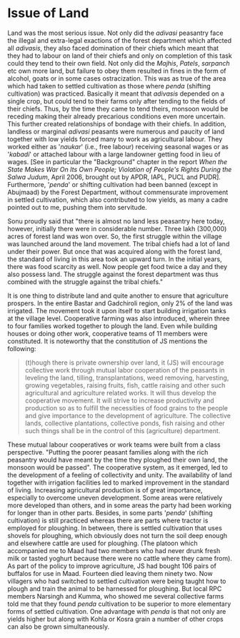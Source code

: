 # Issue of Land

Land was the most serious issue. Not only
did the _adivasi_ peasantry face the illegal and
extra-legal exactions of the forest
department which affected all _adivasis_, they
also faced domination of their chiefs which
meant that they had to labour on land of
their chiefs and only on completion of this
task could they tend to their own field. Not
only did the _Majhis_, _Patels_, _sarpanch_ etc
own more land, but failure to obey them
resulted in fines in the form of alcohol, goats
or in some cases ostracization. This was as
true of the area which had taken to settled
cultivation as those where _penda_ (shifting
cultivation) was practiced. Basically it meant
that _adivasis_ depended on a single crop, but
could tend to their farms only after tending to
the fields of their chiefs. Thus, by the time
they came to tend theirs, monsoon would be
receding making their already precarious
conditions even more uncertain. This further
created relationships of bondage with their
chiefs. In addition, landless or marginal
_adivasi_ peasants were numerous and
paucity of land together with low yields
forced many to work as agricultural labour.
They worked either as '_naukar_' (i.e., free
labour) receiving seasonal wages or as
'_kabadi_' or attached labour with a large
landowner getting food in lieu of wages.
\[See in particular the "Background" chapter
in the report _When the State Makes War On
Its Own People; Violation of People's Rights
During the Salwa Judum_, April 2006,
brought out by APDR, IAPL, PUCL and
PUDR\]. Furthermore, '_penda_' or shifting
cultivation had been banned (except in
Abujmaad) by the Forest Department,
without commensurate improvement in
settled cultivation, which also contributed to
low yields, as many a cadre pointed out to
me, pushing them into servitude.

Sonu proudly said that "there is almost no
land less peasantry here today, however,
initially there were in considerable number.
Three lakh (300,000) acres of forest land
was won over. So, the first struggle within
the village was launched around the land
movement. The tribal chiefs had a lot of land
under their power. But once that was
acquired along with the forest land, the
standard of living in this area took an
upward turn. In the initial years, there was
food scarcity as well. Now people get food
twice a day and they also possess land. The
struggle against the forest department was
thus combined with the struggle against the
tribal chiefs."

It is one thing to distribute land and quite
another to ensure that agriculture prospers.
In the entire Bastar and Gadchiroli region,
only 2% of the land was irrigated. The
movement took it upon itself to start building
irrigation tanks at the village level.
Cooperative farming was also introduced,
wherein three to four families worked
together to plough the land. Even while
building houses or doing other work,
cooperative teams of 11 members were
constituted. It is noteworthy that the
constitution of JS mentions the following:

>(t)hough there is private ownership over
land, it (JS) will encourage collective work
through mutual labor cooperation of the
peasants in leveling the land, tilling,
transplantations, weed removing,
harvesting, growing vegetables, raising
fruits, fish, cattle raising and other such
agricultural and agriculture related works. It
will thus develop the cooperative movement.
It will strive to increase productivity and
production so as to fulfill the necessities of
food grains to the people and give
importance to the development of
agriculture. The collective lands, collective
plantations, collective ponds, fish raising and
other such things shall be in the control of
this (agriculture) department.

These mutual labour cooperatives or work
teams were built from a class perspective.
"Putting the poorer peasant families along
with the rich peasantry would have meant by
the time they ploughed their own land, the
monsoon would be passed". The
cooperative system, as it emerged, led to
the development of a feeling of collectivity
and unity. The availability of land together
with irrigation facilities led to marked
improvement in the standard of living.
Increasing agricultural production is of great
importance, especially to overcome uneven
development. Some areas were relatively
more developed than others, and in some
areas the party had been working for longer
than in other parts. Besides, in some parts
'_penda_' (shifting cultivation) is still practiced
whereas there are parts where tractor is
employed for ploughing. In between, there is
settled cultivation that uses shovels for
ploughing, which obviously does not turn the
soil deep enough and elsewhere cattle are
used for ploughing. (The platoon which
accompanied me to Maad had two members
who had never drunk fresh milk or tasted
yoghurt because there were no cattle where
they came from). As part of the policy to
improve agriculture, JS had bought 106
pairs of buffalos for use in Maad. Fourteen
died leaving them ninety two. Now villagers
who had switched to settled cultivation were
being taught how to plough and train the
animal to be harnessed for ploughing. But
local RPC members Narsingh and Kumma,
who showed me several collective farms told
me that they found _penda_ cultivation to be
superior to more elementary forms of settled
cultivation. One advantage with _penda_ is
that not only are yields higher but along with
Kohla or Kosra grain a number of other
crops can also be grown simultaneously.
